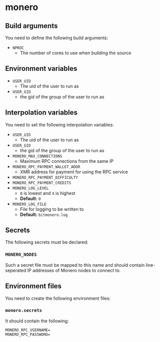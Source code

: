 monero
======

## Build arguments

You need to define the following
build arguments:

* `NPROC`
	* The number of cores to use when
	building the source

## Environment variables

* `USER_UID`
	* The uid of the user to run as
* `USER_GID`
	* the gid of the group of the
	user to run as

## Interpolation variables

You need to set the following interpolation
variables:

* `USER_UID`
	* The uid of the user to run as
* `USER_GID`
	* the gid of the group of the
	user to run as
* `MONERO_MAX_CONNECTIONS`
	* Maximum RPC connections from the same IP
* `MONERO_RPC_PAYMENT_WALLET_ADDR`
	* XMR address for payment for using
	the RPC service
* `MONERO_RPC_PAYMENT_DIFFICULTY`
* `MONERO_RPC_PAYMENT_CREDITS`
* `MONERO_LOG_LEVEL`
	* `0` is lowest and `4` is highest
	* **Default:** `0`
* `MONERO_LOG_FILE`
	* File for logging to be written to
	* **Default:** `bitmonero.log`


## Secrets

The following secrets must be declared:

### `MONERO_NODES`

Such a secret file must be mapped to this
name and should contain line-seperated
IP addresses of Monero nodes to connect to.

## Environment files

You need to create the following
environment files:

### `monero.secrets`

It should contain the following:

```
MONERO_RPC_USERNAME=
MONERO_RPC_PASSWORD=
```
